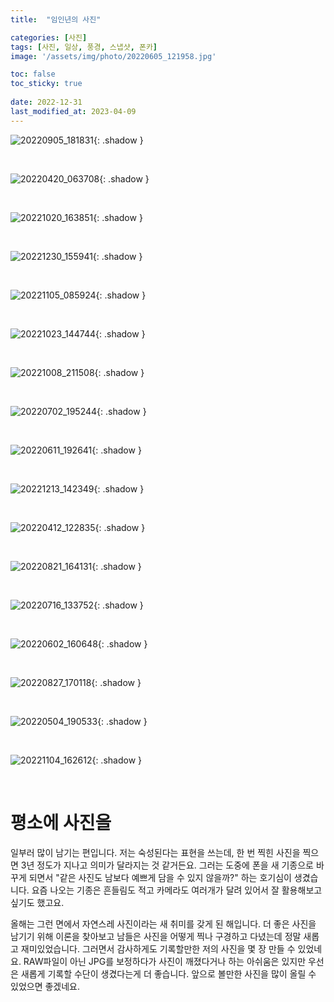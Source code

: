 ```yaml
---
title:  "임인년의 사진"

categories: [사진]
tags: [사진, 일상, 풍경, 스냅샷, 폰카]
image: '/assets/img/photo/20220605_121958.jpg'

toc: false
toc_sticky: true
 
date: 2022-12-31
last_modified_at: 2023-04-09
---
```


![20220905_181831](/assets/img/photo/20220905_181831.jpg){: .shadow }

<br>

![20220420_063708](/assets/img/photo/20220420_063708.jpg){: .shadow }

<br>

![20221020_163851](/assets/img/photo/20221020_163851.jpg){: .shadow }

<br>

![20221230_155941](/assets/img/photo/20221230_155941.jpg){: .shadow }

<br>

![20221105_085924](/assets/img/photo/20221105_085924.jpg){: .shadow }

<br>

![20221023_144744](/assets/img/photo/20221023_144744.jpg){: .shadow }

<br>

![20221008_211508](/assets/img/photo/20221008_211508.jpg){: .shadow }

<br>

![20220702_195244](/assets/img/photo/20220702_195244.jpg){: .shadow }

<br>

![20220611_192641](/assets/img/photo/20220611_192641.jpg){: .shadow }

<br>

![20221213_142349](/assets/img/photo/20221213_142349.jpg){: .shadow }

<br>

![20220412_122835](/assets/img/photo/20220412_122835.jpg){: .shadow }

<br>

![20220821_164131](/assets/img/photo/20220821_164131.jpg){: .shadow }

<br>

![20220716_133752](/assets/img/photo/20220716_133752.jpg){: .shadow }

<br>

![20220602_160648](/assets/img/photo/20220602_160648.jpg){: .shadow }

<br>

![20220827_170118](/assets/img/photo/20220827_170118.jpg){: .shadow }

<br>

![20220504_190533](/assets/img/photo/20220504_190533.jpg){: .shadow }

<br>

![20221104_162612](/assets/img/photo/20221104_162612.jpg){: .shadow }

<br>

# **평소에 사진을**

일부러 많이 남기는 편입니다. 저는 숙성된다는 표현을 쓰는데, 한 번 찍힌 사진을 찍으면 3년 정도가 지나고 의미가 달라지는 것 같거든요. 그러는 도중에 폰을 새 기종으로 바꾸게 되면서 "같은 사진도 남보다 예쁘게 담을 수 있지 않을까?" 하는 호기심이 생겼습니다. 요즘 나오는 기종은 흔들림도 적고 카메라도 여러개가 달려 있어서 잘 활용해보고 싶기도 했고요.

올해는 그런 면에서 자연스레 사진이라는 새 취미를 갖게 된 해입니다. 더 좋은 사진을 남기기 위해 이론을 찾아보고 남들은 사진을 어떻게 찍나 구경하고 다녔는데 정말 새롭고 재미있었습니다. 그러면서 감사하게도 기록할만한 저의 사진을 몇 장 만들 수 있었네요. RAW파일이 아닌 JPG를 보정하다가 사진이 깨졌다거나 하는 아쉬움은 있지만 우선은 새롭게 기록할 수단이 생겼다는게 더 좋습니다. 앞으로 볼만한 사진을 많이 올릴 수 있었으면 좋겠네요.